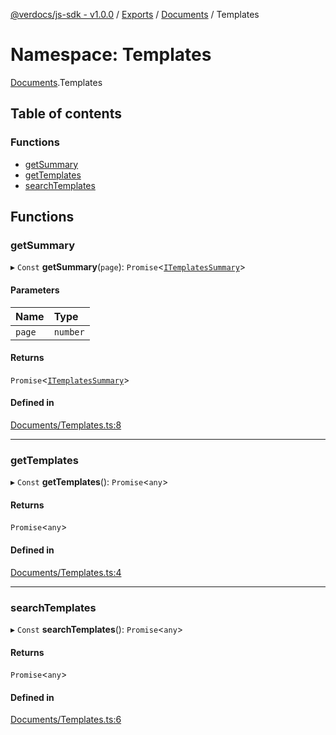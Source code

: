 [@verdocs/js-sdk - v1.0.0](../README.md) / [Exports](../modules.md) / [Documents](Documents.md) / Templates

# Namespace: Templates

[Documents](Documents.md).Templates

## Table of contents

### Functions

- [getSummary](Documents.Templates.md#getsummary)
- [getTemplates](Documents.Templates.md#gettemplates)
- [searchTemplates](Documents.Templates.md#searchtemplates)

## Functions

### getSummary

▸ `Const` **getSummary**(`page`): `Promise`<[`ITemplatesSummary`](../interfaces/Documents.Types.ITemplatesSummary.md)\>

#### Parameters

| Name | Type |
| :------ | :------ |
| `page` | `number` |

#### Returns

`Promise`<[`ITemplatesSummary`](../interfaces/Documents.Types.ITemplatesSummary.md)\>

#### Defined in

[Documents/Templates.ts:8](https://github.com/Verdocs/js-sdk/blob/34c7ea0/src/Documents/Templates.ts#L8)

___

### getTemplates

▸ `Const` **getTemplates**(): `Promise`<`any`\>

#### Returns

`Promise`<`any`\>

#### Defined in

[Documents/Templates.ts:4](https://github.com/Verdocs/js-sdk/blob/34c7ea0/src/Documents/Templates.ts#L4)

___

### searchTemplates

▸ `Const` **searchTemplates**(): `Promise`<`any`\>

#### Returns

`Promise`<`any`\>

#### Defined in

[Documents/Templates.ts:6](https://github.com/Verdocs/js-sdk/blob/34c7ea0/src/Documents/Templates.ts#L6)
